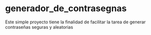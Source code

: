 # generador_de_contrasegnas
Este simple proyecto tiene la finalidad de facilitar la tarea de generar contraseñas seguras y aleatorias
